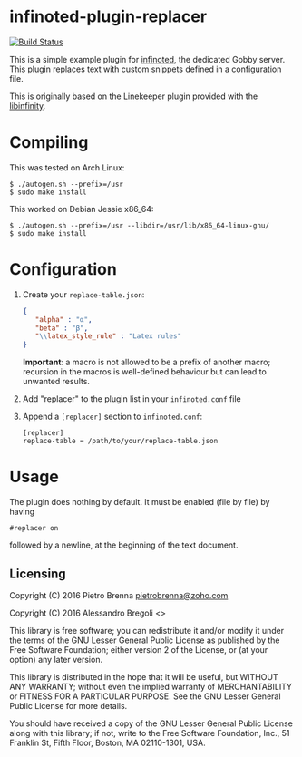 # infinoted-plugin-replacer
[![Build Status](https://api.travis-ci.org/pbrenna/infinoted-plugin-replacer.svg?branch=master)](https://travis-ci.org/pbrenna/infinoted-plugin-replacer)

This is a simple example plugin for
[infinoted](https://github.com/gobby/gobby/wiki/Dedicated-Server),
the dedicated Gobby server. This plugin replaces text with custom 
snippets defined in a configuration file.

This is originally based on the Linekeeper plugin provided with the 
[libinfinity](https://github.com/gobby/libinfinity/).

# Compiling 
This was tested on Arch Linux:
```
$ ./autogen.sh --prefix=/usr
$ sudo make install
```
This worked on Debian Jessie x86_64:
```
$ ./autogen.sh --prefix=/usr --libdir=/usr/lib/x86_64-linux-gnu/
$ sudo make install
```

# Configuration
1. Create your ``replace-table.json``: 
   ```json
   {
      "alpha" : "α",
      "beta" : "β",
      "\\latex_style_rule" : "Latex rules"
   }
   ```
   
   **Important**: a macro is not allowed to be a prefix of another macro;
   recursion in the macros is well-defined behaviour but can lead to unwanted
   results.
   

2. Add "replacer" to the plugin list in your ``infinoted.conf`` file
3. Append a ``[replacer]`` section to ``infinoted.conf``:

   ```
   [replacer]
   replace-table = /path/to/your/replace-table.json
   ```

# Usage
The plugin does nothing by default. It must be enabled (file by file) by 
having
```
#replacer on
```
followed by a newline, at the beginning of the text document.

## Licensing

Copyright (C) 2016 Pietro Brenna <pietrobrenna@zoho.com>

Copyright (C) 2016 Alessandro Bregoli <>

This library is free software; you can redistribute it and/or
modify it under the terms of the GNU Lesser General Public
License as published by the Free Software Foundation; either
version 2 of the License, or (at your option) any later version.

This library is distributed in the hope that it will be useful,
but WITHOUT ANY WARRANTY; without even the implied warranty of
MERCHANTABILITY or FITNESS FOR A PARTICULAR PURPOSE.  See the GNU
Lesser General Public License for more details.

You should have received a copy of the GNU Lesser General Public
License along with this library; if not, write to the Free
Software Foundation, Inc., 51 Franklin St, Fifth Floor, Boston,
MA 02110-1301, USA.
